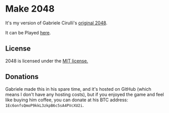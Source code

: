 # Make 2048
It's my version of Gabriele Cirulli's [original 2048](http://gabrielecirulli.github.io/2048/).

It can be Played [here](http://sagarchoudhary96.github.io/My_2048). 

## License
2048 is licensed under the [MIT license.](https://github.com/gabrielecirulli/2048/blob/master/LICENSE.txt)

## Donations
Gabriele made this in his spare time, and it's hosted on GitHub (which means I don't have any hosting costs), but if you enjoyed the game and feel like buying him coffee, you can donate at his BTC address: `1Ec6onfsQmoP9kkL3zkpB6c5sA4PVcXU2i`.
